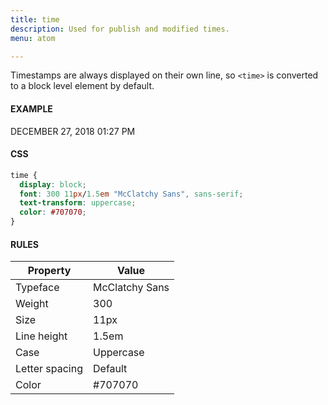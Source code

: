 ```yaml
---
title: time
description: Used for publish and modified times.
menu: atom

---
```

Timestamps are always displayed on their own line, so `<time>` is converted to a block level element by default.

#### EXAMPLE
<div>
  <time>DECEMBER 27, 2018 01:27 PM</time>
</div>

#### CSS
```css
time {
  display: block;
  font: 300 11px/1.5em "McClatchy Sans", sans-serif;
  text-transform: uppercase;
  color: #707070;
}
```

#### RULES

Property | Value
--- | ---
Typeface | McClatchy Sans
Weight | 300
Size | 11px
Line height | 1.5em
Case | Uppercase
Letter spacing | Default
Color | #707070
